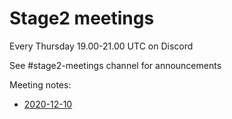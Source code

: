 # Stage2 meetings

Every Thursday 19.00-21.00 UTC on Discord

See #stage2-meetings channel for announcements

Meeting notes:
- [2020-12-10](https://github.com/ziglang/zig/wiki/stage2:-meeting-notes--2020--12--10)